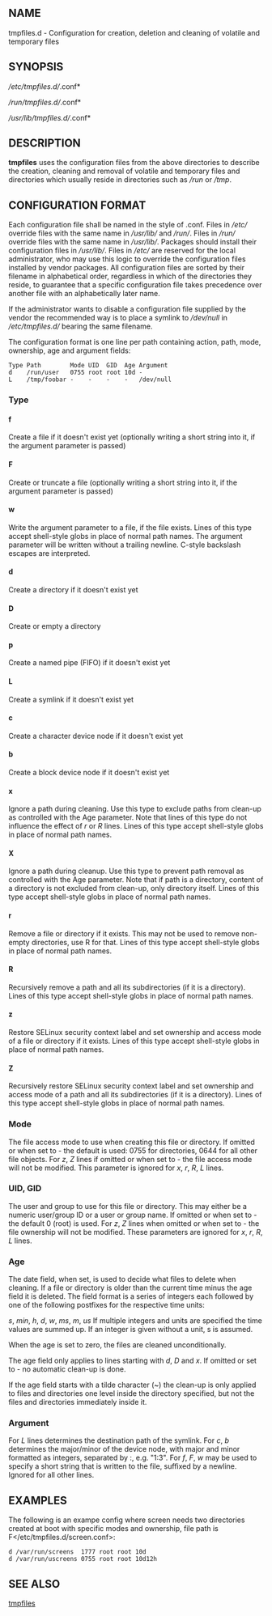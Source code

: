 ## NAME

tmpfiles.d - Configuration for creation, deletion and cleaning of volatile
and temporary files

## SYNOPSIS

*/etc/tmpfiles.d/*.conf*

*/run/tmpfiles.d/*.conf*

*/usr/lib/tmpfiles.d/*.conf*

## DESCRIPTION

**tmpfiles** uses the configuration files from the above directories to describe
the creation, cleaning and removal of volatile and temporary files and
directories which usually reside in directories such as */run* or */tmp*.

## CONFIGURATION FORMAT

Each configuration file shall be named in the style of <program>.conf. Files in
*/etc/* override files with the same name in */usr/lib/* and */run/*. Files in */run/*
override files with the same name in */usr/lib/*. Packages should install their
configuration files in */usr/lib/*. Files in */etc/* are reserved for the local
administrator, who may use this logic to override the configuration files
installed by vendor packages. All configuration files are sorted by their filename
in alphabetical order, regardless in which of the directories they reside, to
guarantee that a specific configuration file takes precedence over another file
with an alphabetically later name.

If the administrator wants to disable a configuration file supplied by the vendor
the recommended way is to place a symlink to */dev/null* in */etc/tmpfiles.d/* bearing
the same filename.

The configuration format is one line per path containing action, path, mode,
ownership, age and argument fields:

    Type Path        Mode UID  GID  Age Argument
    d    /run/user   0755 root root 10d -
    L    /tmp/foobar -    -    -    -   /dev/null

### Type

#### f

Create a file if it doesn't exist yet (optionally writing a short string into it,
if the argument parameter is passed)

#### F

Create or truncate a file (optionally writing a short string into it, if the
argument parameter is passed)

#### w

Write the argument parameter to a file, if the file exists. Lines of this type
accept shell-style globs in place of normal path names. The argument parameter
will be written without a trailing newline. C-style backslash escapes are interpreted.

#### d

Create a directory if it doesn't exist yet

#### D

Create or empty a directory

#### p

Create a named pipe (FIFO) if it doesn't exist yet

#### L

Create a symlink if it doesn't exist yet

#### c

Create a character device node if it doesn't exist yet

#### b

Create a block device node if it doesn't exist yet

#### x

Ignore a path during cleaning. Use this type to exclude paths from clean-up as
controlled with the Age parameter. Note that lines of this type do not influence
the effect of *r* or *R* lines. Lines of this type accept shell-style globs in place
of normal path names.

#### X

Ignore a path during cleanup. Use this type to prevent path removal as controlled
with the Age parameter. Note that if path is a directory, content of a directory
is not excluded from clean-up, only directory itself. Lines of this type accept
shell-style globs in place of normal path names.

#### r

Remove a file or directory if it exists. This may not be used to remove non-empty
directories, use R for that. Lines of this type accept shell-style globs in place
of normal path names.

#### R

Recursively remove a path and all its subdirectories (if it is a directory). Lines
of this type accept shell-style globs in place of normal path names.

#### z

Restore SELinux security context label and set ownership and access mode of a file
or directory if it exists. Lines of this type accept shell-style globs in place of
normal path names.

#### Z

Recursively restore SELinux security context label and set ownership and access mode
of a path and all its subdirectories (if it is a directory). Lines of this type
accept shell-style globs in place of normal path names.

### Mode

The file access mode to use when creating this file or directory. If omitted or
when set to - the default is used: 0755 for directories, 0644 for all other file
objects. For *z*, *Z* lines if omitted or when set to - the file access mode will not
be modified. This parameter is ignored for *x*, *r*, *R*, *L* lines.

### UID, GID

The user and group to use for this file or directory. This may either be a numeric
user/group ID or a user or group name. If omitted or when set to - the default 0
(root) is used. For *z*, *Z* lines when omitted or when set to - the file ownership
will not be modified. These parameters are ignored for *x*, *r*, *R*, *L* lines.

### Age

The date field, when set, is used to decide what files to delete when cleaning. If
a file or directory is older than the current time minus the age field it is deleted.
The field format is a series of integers each followed by one of the following
postfixes for the respective time units:

*s*, *min*, *h*, *d*, *w*, *ms*, *m*, *us*
If multiple integers and units are specified the time values are summed up. If an
integer is given without a unit, s is assumed.

When the age is set to zero, the files are cleaned unconditionally.

The age field only applies to lines starting with *d*, *D* and *x*. If omitted or set
to - no automatic clean-up is done.

If the age field starts with a tilde character (~) the clean-up is only applied to
files and directories one level inside the directory specified, but not the files
and directories immediately inside it.

### Argument

For *L* lines determines the destination path of the symlink. For *c*, *b* determines the
major/minor of the device node, with major and minor formatted as integers, separated
by :, e.g. "1:3". For *f*, *F*, *w* may be used to specify a short string that is written
to the file, suffixed by a newline. Ignored for all other lines.

## EXAMPLES

The following is an exampe config where screen needs two directories created at boot
with specific modes and ownership, file path is F</etc/tmpfiles.d/screen.conf>:

    d /var/run/screens  1777 root root 10d
    d /var/run/uscreens 0755 root root 10d12h

## SEE ALSO

[tmpfiles](tmpfiles.html)